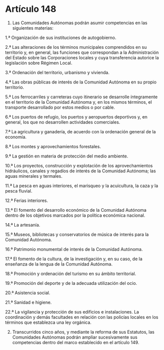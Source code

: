 # Artículo 148

1. Las Comunidades Autónomas podrán asumir competencias en las siguientes materias:

1.ª Organización de sus instituciones de autogobierno.

2.ª Las alteraciones de los términos municipales comprendidos en su territorio y, en general, las funciones que correspondan a la Administración del Estado sobre las Corporaciones locales y cuya transferencia autorice la legislación sobre Régimen Local.

3.ª Ordenación del territorio, urbanismo y vivienda.

4.ª Las obras públicas de interés de la Comunidad Autónoma en su propio territorio.

5.ª Los ferrocarriles y carreteras cuyo itinerario se desarrolle íntegramente en el territorio de la Comunidad Autónoma y, en los mismos términos, el transporte desarrollado por estos medios o por cable.

6.ª Los puertos de refugio, los puertos y aeropuertos deportivos y, en general, los que no desarrollen actividades comerciales.

7.ª La agricultura y ganadería, de acuerdo con la ordenación general de la economía.

8.ª Los montes y aprovechamientos forestales.

9.ª La gestión en materia de protección del medio ambiente.

10.ª Los proyectos, construcción y explotación de los aprovechamientos hidráulicos, canales y regadíos de interés de la Comunidad Autónoma; las aguas minerales y termales.

11.ª La pesca en aguas interiores, el marisqueo y la acuicultura, la caza y la pesca fluvial.

12.ª Ferias interiores.

13.ª El fomento del desarrollo económico de la Comunidad Autónoma dentro de los objetivos marcados por la política económica nacional.

14.ª La artesanía.

15.ª Museos, bibliotecas y conservatorios de música de interés para la Comunidad Autónoma.

16.ª Patrimonio monumental de interés de la Comunidad Autónoma.

17.ª El fomento de la cultura, de la investigación y, en su caso, de la enseñanza de la lengua de la Comunidad Autónoma.

18.ª Promoción y ordenación del turismo en su ámbito territorial.

19.ª Promoción del deporte y de la adecuada utilización del ocio.

20.ª Asistencia social.

21.ª Sanidad e higiene.

22.ª La vigilancia y protección de sus edificios e instalaciones. La coordinación y demás facultades en relación con las policías locales en los términos que establezca una ley orgánica.

2. Transcurridos cinco años, y mediante la reforma de sus Estatutos, las Comunidades Autónomas podrán ampliar sucesivamente sus competencias dentro del marco establecido en el artículo 149.
